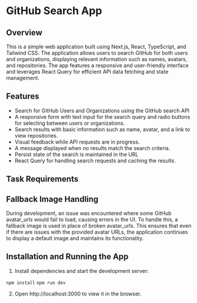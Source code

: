 # GitHub Search App

## Overview

This is a simple web application built using Next.js, React, TypeScript, and Tailwind CSS. The application allows users to search GitHub for both users and organizations, displaying relevant information such as names, avatars, and repositories. The app features a responsive and user-friendly interface and leverages React Query for efficient API data fetching and state management.

## Features

- Search for GitHub Users and Organizations using the GitHub search API 
- A responsive form with text input for the search query and radio buttons for selecting between users or organizations.
- Search results with basic information such as name, avatar, and a link to view repositories.
- Visual feedback while API requests are in progress.
- A message displayed when no results match the search criteria.
- Persist state of the search is maintained in the URL
- React Query for handling search requests and caching the results.

## Task Requirements

## Fallback Image Handling
During development, an issue was encountered where some GitHub avatar_urls would fail to load, causing errors in the UI. To handle this, a fallback image is used in place of broken avatar_urls. This ensures that even if there are issues with the provided avatar URLs, the application continues to display a default image and maintains its functionality.

## Installation and Running the App

1. Install dependencies and start the development server:

`npm install`
`npm run dev`

2. Open http://localhost:3000 to view it in the browser.